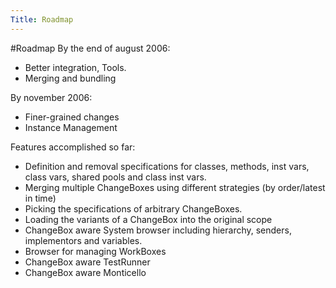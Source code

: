 ```yaml
---
Title: Roadmap
---
```

#Roadmap
By the end of august 2006:

-  Better integration, Tools. 
-  Merging and bundling

By november 2006:

-  Finer-grained changes
-  Instance Management

Features accomplished so far:

-  Definition and removal specifications for classes, methods, inst vars, class vars, shared pools and class inst vars.
-  Merging multiple ChangeBoxes using different strategies (by order/latest in time)
-  Picking the specifications of arbitrary ChangeBoxes.
-  Loading the variants of a ChangeBox into the original scope
-  ChangeBox aware System browser including hierarchy, senders, implementors and variables.
-  Browser for managing WorkBoxes
-  ChangeBox aware TestRunner
-  ChangeBox aware Monticello
